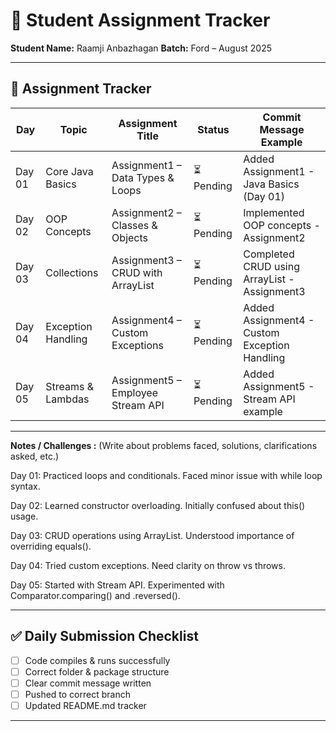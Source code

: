 # 📘 Student Assignment Tracker  

**Student Name:** Raamji Anbazhagan 
**Batch:** Ford – August 2025  

---

## 📅 Assignment Tracker  

| Day   | Topic                | Assignment Title                        | Status       | Commit Message Example                                |
|-------|----------------------|-----------------------------------------|--------------|------------------------------------------------------|
| Day 01 | Core Java Basics     | Assignment1 – Data Types & Loops        | ⏳ Pending    | Added Assignment1 - Java Basics (Day 01)             |
| Day 02 | OOP Concepts         | Assignment2 – Classes & Objects         | ⏳ Pending    | Implemented OOP concepts - Assignment2               |
| Day 03 | Collections          | Assignment3 – CRUD with ArrayList       | ⏳ Pending    | Completed CRUD using ArrayList - Assignment3         |
| Day 04 | Exception Handling   | Assignment4 – Custom Exceptions         | ⏳ Pending    | Added Assignment4 - Custom Exception Handling        |
| Day 05 | Streams & Lambdas    | Assignment5 – Employee Stream API       | ⏳ Pending    | Added Assignment5 - Stream API example               |

---

**Notes / Challenges :** (Write about problems faced, solutions, clarifications asked, etc.)

Day 01: Practiced loops and conditionals. Faced minor issue with while loop syntax.

Day 02: Learned constructor overloading. Initially confused about this() usage.

Day 03: CRUD operations using ArrayList. Understood importance of overriding equals().

Day 04: Tried custom exceptions. Need clarity on throw vs throws.

Day 05: Started with Stream API. Experimented with Comparator.comparing() and .reversed().


---

## ✅ Daily Submission Checklist  

- [ ] Code compiles & runs successfully  
- [ ] Correct folder & package structure  
- [ ] Clear commit message written  
- [ ] Pushed to correct branch  
- [ ] Updated README.md tracker  

---
